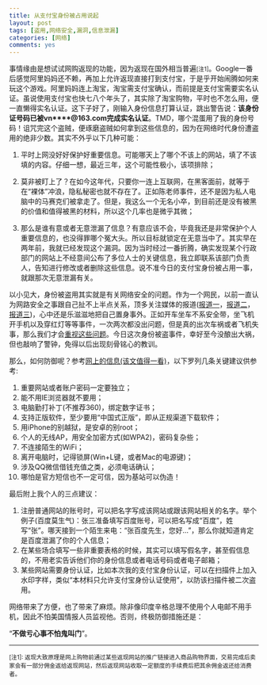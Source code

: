 ```yaml
---
title: 从支付宝身份被占用说起
layout: post
tags: [盗用,网络安全,漏洞,信息泄漏]
categories: [网络]
comments: yes
---
```


事情缘由是想试试网购返现的功能，因为返现在国外相当普遍<small>\[注1\]</small>。Google一番后感觉阿里妈妈还不赖，再加上允许返现直接打到支付宝，于是乎开始闹腾如何来玩这个游戏。阿里妈妈连上淘宝，淘宝需支付宝确认，而前提是支付宝需要实名认证。虽说使用支付宝也快七八个年头了，其实除了淘宝购物，平时也不怎么用，便一直懒得实名认证。这下子好了，刚输入身份信息打算认证，跳出警告说：**该身份证号码已被vn\*\*\*\*@163.com完成实名认证**。TMD，哪个混蛋用了我的身份号码！诅咒完这个盗贼，便琢磨盗贼如何拿到这些信息的，因为在网络时代身份遭盗用的绝非少数。其实不外乎以下几种可能：

1.	平时上网没好好保护好重要信息。可能哪天上了哪个不该上的网站，填了不该填的内容。仔细一想，最近三年，这个可能性极小，该项排除；

2.	莫非被盯上了？在如今这年代，只要你一连上互联网，在黑客面前，就等于在“裸体”冲浪，隐私秘密也就不存在了。正如陈老师事件，还不是因为私人电脑中的马赛克们被拿走了。但是，我这么一个无名小卒，到目前还是没有被黑的价值和值得被黑的材料，所以这个几率也是微乎其微；

3.	那么是谁有意或者无意泄漏了信息？有意应该不会，毕竟我还是非常保护个人重要信息的，也没得罪哪个冤大头。所以目标就锁定在无意当中了。其实早在两年前，我就已经发现这个漏洞。因为当时经过一番折腾，确实发现某个行政部门的网站上不经意间公布了多位人士的关键信息，我立即联系该部门负责人，告知进行修改或者删除这些信息。说不准今日的支付宝身份被占用一事，就跟那次无意泄漏有关。

以小见大，身份被盗用其实就是有关网络安全的问题。作为一个网民，以前一直认为网路安全之事跟自己扯不上半点关系，顶多关注媒体的报道\([报道一](http://www.infzm.com/content/98180)，[报道二](http://news.xinhuanet.com/legal/2013-11/21/c_125741520.htm)，[报道三](http://daily.zhihu.com/story/3158702?utm_campaign=in_app_share&utm_medium=iOS&utm_source=copy)\)，心中还是乐滋滋地把自己置身事外。正如开车坐车不系安全带，坐飞机开手机以及穿红灯等等事件，一次两次都没出问题，但是真的出次车祸或者飞机失事，那么我们才会[重视这些问题](http://evilcos.me/?p=274)。今日这次身份被盗事件，幸好至今没酿出大祸，但也敲响了警钟，免得以后出现刻骨铭心的教训。

那么，如何防御呢？参考[网上的信息(该文值得一看)](http://www.ttsgs.com/2014/02/09/余弦几乎所有互联网重要隐私都泄露了，想黑你/)，以下罗列几条关键建议供参考:

1.	重要网站或者账户密码一定要独立；
2.	能不用IE浏览器就不要用；
2.	电脑勤打补丁(不推荐360)，绑定数字证书；
3.	支持正版软件，至少要用“中国式正版”，即从正规渠道下载软件；
4.	用iPhone的别越狱，是安卓的别root；
5.	个人的无线AP，用安全加密方式(如WPA2)，密码复杂些；
5.	不连接陌生的WiFi；
6.	离开电脑时，记得锁屏(Win+L键，或者Mac的电源键)；
7.	涉及QQ微信借钱充值之类，必须电话确认；
8.	哪怕是官方短信也不一定可信，因为基站可以伪造！

最后附上我个人的三点建议：

1.	注册普通网站的账号时，可以把名字写成该网站或跟该网站相关的名字。举个例子(百度莫生气)：张三准备填写百度账号，可以把名写成“百度”，姓写“张”。哪天接到一个陌生来电：“张百度先生，您好...”，那么你就知道肯定是百度泄漏了你的个人信息；
2.	在某些场合填写一些非重要表格的时候，其实可以填写假名字，甚至假信息的，不用老实告诉他们你的身份信息或者电话号码或者电子邮箱；
3.	某些网站需要身份认证，比如本次我的支付宝身份认证，可以在扫描件上加入水印字样，类似“本材料只允许支付宝身份认证使用”，以防该扫描件被二次盗用。

网络带来了方便，也了带来了麻烦。除非像印度辛格总理不使用个人电邮不用手机，因此不怕美国情报人员监视他。否则，终极防御措施还是：

“**不做亏心事不怕鬼叫门**”。


---

<small> \[注1\]: 返现大致原理是网上购物前通过某些返现网站的推广链接进入商品购物界面，交易完成后卖家会有一部分佣金返给返现网站，然后返现网站收取一定额度的手续费后把其余佣金返还给消费者。
</small>